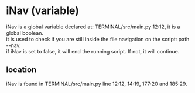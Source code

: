 # iNav (variable)

iNav is a global variable declared at: TERMINAL/src/main.py 12:12, it is a global boolean. <br>
it is used to check if you are still inside the file navigation on the script: path --nav. <br>
if iNav is set to false, it will end the running script. If not, it will continue. <br>

## location
iNav is found in TERMINAL/src/main.py line 12:12, 14:19, 177:20 and 185:29. <br>
